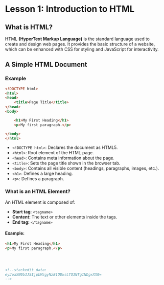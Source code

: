 # Lesson 1: Introduction to HTML

## What is HTML?
HTML **(HyperText Markup Language)** is the standard language used to create and design web pages. It provides the basic structure of a website, which can be enhanced with CSS for styling and JavaScript for interactivity.

## A Simple HTML Document

### Example

```html
<!DOCTYPE html>
<html>
<head>
    <title>Page Title</title>
</head>
<body>

    <h1>My First Heading</h1>
    <p>My first paragraph.</p>

</body>
</html>
```

- `<!DOCTYPE html>`: Declares the document as HTML5.
- `<html>`: Root element of the HTML page.
- `<head>`: Contains meta information about the page.
- `<title>`: Sets the page title shown in the browser tab.
- `<body>`: Contains all visible content (headings, paragraphs, images, etc.).
- `<h1>`: Defines a large heading.
- `<p>`: Defines a paragraph.

### What is an HTML Element?

An HTML element is composed of:

- **Start tag**: `<tagname>`
- **Content**: The text or other elements inside the tags.
- **End tag**: `</tagname>`

#### Example:

```html
<h1>My First Heading</h1>
<p>My first paragraph.</p>




<!--stackedit_data:
eyJoaXN0b3J5IjpbMzgyNzE1ODksLTQ3NTg1NDgxXX0=
-->
